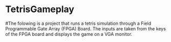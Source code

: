 # TetrisGameplay
#The folowing is a project that runs a tetris simulation through a Field Programmable Gate Array (FPGA) Board. The inputs are taken from the keys of the FPGA board and displays the game on a VGA monitor.
